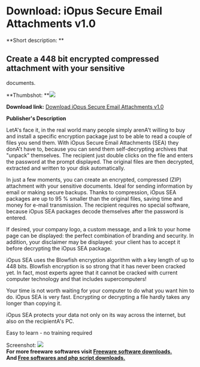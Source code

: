# Download: iOpus Secure Email Attachments v1.0

**Short description: **

## Create a 448 bit encrypted compressed attachment with your sensitive
documents.

  
**Thumbshot: **![](http://www.freewarefiles.com/screenshot/iopus_sea_md.gif)   
  
**Download link:** [Download iOpus Secure Email Attachments v1.0](http://freesoftwares.boysofts.com/IOpus-Secure-Email-Attachments-V_program_5736.html)  
  

**Publisher's Description**  
  

LetA's face it, in the real world many people simply arenA't willing to buy
and install a specific encryption package just to be able to read a couple of
files you send them. With iOpus Secure Email Attachments (SEA) they donA't
have to, because you can send them self-decrypting archives that "unpack"
themselves. The recipient just double clicks on the file and enters the
password at the prompt displayed. The original files are then decrypted,
extracted and written to your disk automatically.

In just a few moments, you can create an encrypted, compressed (ZIP)
attachment with your sensitive documents. Ideal for sending information by
email or making secure backups. Thanks to compression, iOpus SEA packages are
up to 95 % smaller than the original files, saving time and money for e-mail
transmission. The recipient requires no special software, because iOpus SEA
packages decode themselves after the password is entered.

If desired, your company logo, a custom message, and a link to your home page
can be displayed: the perfect combination of branding and security. In
addition, your disclaimer may be displayed: your client has to accept it
before decrypting the iOpus SEA package.

iOpus SEA uses the Blowfish encryption algorithm with a key length of up to
448 bits. Blowfish encryption is so strong that it has never been cracked yet.
In fact, most experts agree that it cannot be cracked with current computer
technology and that includes supercomputers!

Your time is not worth waiting for your computer to do what you want him to
do. iOpus SEA is very fast. Encrypting or decrypting a file hardly takes any
longer than copying it.

iOpus SEA protects your data not only on its way across the internet, but also
on the recipientA's PC.

Easy to learn - no training required

  
  
Screenshot: ![](http://www.freewarefiles.com/screenshot/iopus_sea.gif)  
**For more freeware softwares visit [Freeware software downloads.](http://freesoftwares.boysofts.com/)**   
**And [Free softwares and php script downloads.](http://www.boysofts.com/)**

